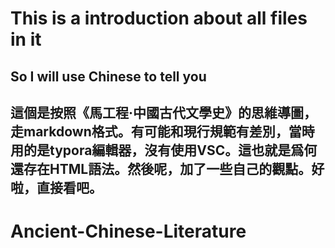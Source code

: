 # This is a introduction about all files in it

## So I will use Chinese to tell you

## 這個是按照《馬工程·中國古代文學史》的思維導圖，走markdown格式。有可能和現行規範有差別，當時用的是typora編輯器，沒有使用VSC。這也就是爲何還存在HTML語法。然後呢，加了一些自己的觀點。好啦，直接看吧。
# Ancient-Chinese-Literature
